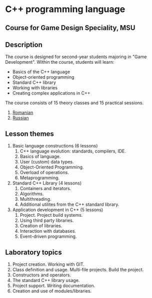 # C++ programming language

## Course for Game Design Speciality, MSU

## Description

The course is designed for second-year students majoring in "Game Development". Within the course, students will learn:

 * Basics of the C++ language
 * Object-oriented programming
 * Standard C++ library
 * Working with libraries
 * Creating complex applications in C++

The course consists of 15 theory classes and 15 practical sessions.

1. [Romanian](./readme.ro.md)
2. [Russian](./readme.ru.md)

## Lesson themes

1. Basic language constructions (6 lessons)
   1. С++ language evolution: standards, compilers, IDE.
   2. Basics of language.
   3. User (custom) data types.
   4. Object-Oriented Programming.
   5. Overload of operations.
   6. Metaprogramming.
2. Standard C++ Library (4 lessons)
    1. Containers and iterators.
    2. Algorithms.
    3. Multithreading.
    4. Additional utilites from the C++ standard library.
3. Application development in C++ (5 lessons)
    1. Project. Project build systems.
    2. Using third party libraries.
    3. Creation of libraries.
    4. Interaction with databases.
    5. Event-driven programming.

## Laboratory topics

1. Project creation. Working with GIT.
2. Class definition and usage. Multi-file projects. Build the project.
3. Constructors and operators.
4. The standard C++ library usage.
5. Project support. Writing documentation.
6. Creation and use of modules/libraries.